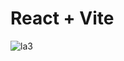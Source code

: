 # React + Vite

![la3](https://github.com/Noud63/leerhuis_amsterdam/assets/38325801/13f3004e-ef84-40b2-a960-f25251baeef9)